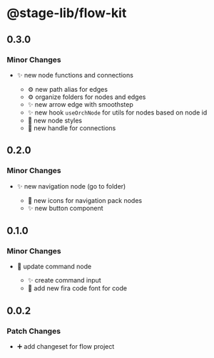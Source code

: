 # @stage-lib/flow-kit

## 0.3.0

### Minor Changes

- ✨ new node functions and connections

  - ⚙️ new path alias for edges
  - ⚙️ organize folders for nodes and edges
  - ✨ new arrow edge with smoothstep
  - ✨ new hook `useOrchNode` for utils for nodes based on node id
  - 💄 new node styles
  - 🎨 new handle for connections

## 0.2.0

### Minor Changes

- ✨ new navigation node (go to folder)

  - 🍱 new icons for navigation pack nodes
  - ✨ new button component

## 0.1.0

### Minor Changes

- 🎨 update command node

  - ✨ create command input
  - 🍱 add new fira code font for code

## 0.0.2

### Patch Changes

- ➕ add changeset for flow project
